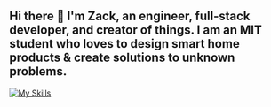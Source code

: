 ## Hi there 👋 I'm Zack, an engineer, full-stack developer, and creator of things. I am an MIT student who loves to design smart home products & create solutions to unknown problems. 

[![My Skills](https://skillicons.dev/icons?i=js,html,css,mongodb,react,express,nodejs,py,angular,cs,postgres,redux,bootstrap,flask,docker,tensorflow,cpp)](https://skillicons.dev)


<!--
**Softwurxs/Softwurxs** is a ✨ _special_ ✨ repository because its `README.md` (this file) appears on your GitHub profile.

Here are some ideas to get you started:

- 🔭 I’m currently working on ...
- 🌱 I’m currently learning ...
- 👯 I’m looking to collaborate on ...
- 🤔 I’m looking for help with ...
- 💬 Ask me about ...
- 📫 How to reach me: ...
- 😄 Pronouns: ...
- ⚡ Fun fact: ...
-->
